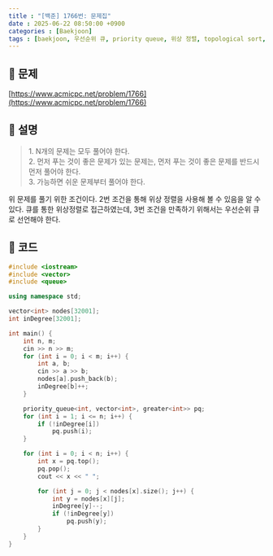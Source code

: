 ```yaml
---
title : "[백준] 1766번: 문제집"
date : 2025-06-22 08:50:00 +0900
categories : [Baekjoon]
tags : [baekjoon, 우선순위 큐, priority queue, 위상 정렬, topological sort, algorithm, ps, 알고리즘]
---
```


## 📌 문제

[https://www.acmicpc.net/problem/1766](https://www.acmicpc.net/problem/1766)

## 📌 설명

> 1\. N개의 문제는 모두 풀어야 한다.  
> 2\. 먼저 푸는 것이 좋은 문제가 있는 문제는, 먼저 푸는 것이 좋은 문제를 반드시 먼저 풀어야 한다.  
> 3\. 가능하면 쉬운 문제부터 풀어야 한다.   

위 문제를 풀기 위한 조건이다. 2번 조건을 통해 위상 정렬을 사용해 볼 수 있음을 알 수 있다. 큐를 통한 위상정렬로 접근하였는데, 3번 조건을 만족하기 위해서는 우선순위 큐로 선언해야 한다.

## 📌 코드

```cpp
#include <iostream>
#include <vector>
#include <queue>

using namespace std;

vector<int> nodes[32001];
int inDegree[32001];

int main() {
	int n, m;
	cin >> n >> m;
	for (int i = 0; i < m; i++) {
		int a, b;
		cin >> a >> b;
		nodes[a].push_back(b);
		inDegree[b]++;
	}

	priority_queue<int, vector<int>, greater<int>> pq;
	for (int i = 1; i <= n; i++) {
		if (!inDegree[i])
			pq.push(i);
	}

	for (int i = 0; i < n; i++) {
		int x = pq.top();
		pq.pop();
		cout << x << " ";

		for (int j = 0; j < nodes[x].size(); j++) {
			int y = nodes[x][j];
			inDegree[y]--;
			if (!inDegree[y])
				pq.push(y);
		}
	}
}
```